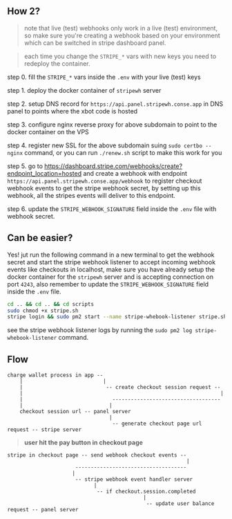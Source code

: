 

## How 2? 

> note that live (test) webhooks only work in a live (test) environment, so make sure you're creating a webhook based on your environment which can be switched in stripe dashboard panel.

> each time you change the `STRIPE_*` vars with new keys you need to redeploy the container. 

step 0. fill the `STRIPE_*` vars inside the `.env` with your live (test) keys

step 1. deploy the docker container of `stripewh` server

step 2. setup DNS record for `https://api.panel.stripewh.conse.app` in DNS panel to points where the xbot code is hosted

step 3. configure nginx reverse proxy for above subdomain to point to the docker container on the VPS

step 4. register new SSL for the above subdomain suing ```sudo certbo --nginx``` command, or you can run `./renew.sh` script to make this work for you

step 5. go to https://dashboard.stripe.com/webhooks/create?endpoint_location=hosted and create a webhook with endpoint `https://api.panel.stripewh.conse.app/webhook` to register checkout webhook events to get the stripe webhook secret, by setting up this webhook, all the stripes events will deliver to this endpoint.

step 6. update the `STRIPE_WEBHOOK_SIGNATURE` field inside the `.env` file with webhook secret.

## Can be easier?

Yes! jut run the following command in a new terminal to get the webhook secret and start the stripe webhook listener to accept incoming webhook events like checkouts in localhost, make sure you have already setup the docker container for the `stripewh` server and is accepting connection on port `4243`, also remember to update the `STRIPE_WEBHOOK_SIGNATURE` field inside the `.env` file.

```bash
cd .. && cd .. && cd scripts
sudo chmod +x stripe.sh
stripe login && sudo pm2 start --name stripe-whebook-listener stripe.sh
```

see the stripe webhook listener logs by running the `sudo pm2 log stripe-whebook-listener` command.

## Flow

```
charge wallet process in app --
    |                          |
    |                           -- create checkout session request --
    |                                                                |
    |                             -----------------------------------
    |                            |
    checkout session url -- panel server
                                 |
                                  -- generate checkout page url request -- stripe server

```

> **user hit the pay button in checkout page** 

```
stripe in checkout page -- send webhook checkout events --
                                                          |
                      ------------------------------------
                     |
                      -- stripe webhook event handler server 
                            |
                             -- if checkout.session.completed
                                            |
                                             -- update user balance request -- panel server
                                                     
```